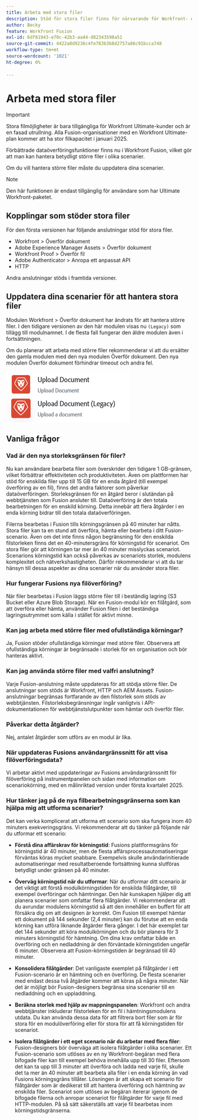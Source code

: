 ```yaml
---
title: Arbeta med stora filer
description: Stöd för stora filer finns för närvarande för Workfront- och HTTP-anslutningar.
author: Becky
feature: Workfront Fusion
exl-id: 6df81943-e70c-42b3-aa44-d82343598a51
source-git-commit: 4422a0d9236c4fe783b3b8d2757a86c91bcca748
workflow-type: tm+mt
source-wordcount: '1021'
ht-degree: 0%

---
```


# Arbeta med stora filer

>[!IMPORTANT]
>
>Stora filmöjligheter är bara tillgängliga för Workfront Ultimate-kunder och är en fasad utrullning. Alla Fusion-organisationer med en Workfront Ultimate-plan kommer att ha stor filkapacitet i januari 2025.

Förbättrade dataöverföringsfunktioner finns nu i Workfront Fusion, vilket gör att man kan hantera betydligt större filer i olika scenarier.

Om du vill hantera större filer måste du uppdatera dina scenarier.

>[!NOTE]
>
>Den här funktionen är endast tillgänglig för användare som har Ultimate Workfront-paketet.

## Kopplingar som stöder stora filer

För den första versionen har följande anslutningar stöd för stora filer.

* Workfront > Överför dokument
* Adobe Experience Manager Assets > Överför dokument
* Workfront Proof > Överför fil
* Adobe Authenticator > Anropa ett anpassat API
* HTTP

Andra anslutningar stöds i framtida versioner.

## Uppdatera dina scenarier för att hantera stora filer

Modulen Workfront > Överför dokument har ändrats för att hantera större filer. I den tidigare versionen av den här modulen visas nu `(Legacy)` som tillägg till modulnamnet. I de flesta fall fungerar den äldre modulen även i fortsättningen.

Om du planerar att arbeta med större filer rekommenderar vi att du ersätter den gamla modulen med den nya modulen Överför dokument. Den nya modulen Överför dokument förhindrar timeout och andra fel.

![Överför dokument](assets/new-upload-document.png)

## Vanliga frågor

### Vad är den nya storleksgränsen för filer?

Nu kan användare bearbeta filer som överskrider den tidigare 1 GB-gränsen, vilket förbättrar effektiviteten och produktiviteten.  Även om plattformen har stöd för enskilda filer upp till 15 GB för en enda åtgärd (till exempel överföring av en fil), finns det andra faktorer som påverkar dataöverföringen. Storleksgränsen för en åtgärd beror i slutändan på webbtjänsten som Fusion ansluter till. Dataöverföring är den totala bearbetningen för en enskild körning. Detta innebär att flera åtgärder i en enda körning bidrar till den totala dataöverföringen.

Filerna bearbetas i Fusion tills körningsgränsen på 40 minuter har nåtts. Stora filer kan ta en stund att överföra, hämta eller bearbeta i ditt Fusion-scenario. Även om det inte finns någon begränsning för den enskilda filstorleken finns det en 40-minutersgräns för körningstid för scenariot. Om stora filer gör att körningen tar mer än 40 minuter misslyckas scenariot. Scenarions körningstid kan också påverkas av scenariots storlek, modulens komplexitet och nätverkshastigheten. Därför rekommenderar vi att du tar hänsyn till dessa aspekter av dina scenarier när du använder stora filer.

### Hur fungerar Fusions nya filöverföring?

När filer bearbetas i Fusion läggs större filer till i beständig lagring (S3 Bucket eller Azure Blob Storage). När en Fusion-modul kör en filåtgärd, som att överföra eller hämta, använder Fusion filen i det beständiga lagringsutrymmet som källa i stället för aktivt minne.

### Kan jag arbeta med större filer med ofullständiga körningar?

Ja, Fusion stöder ofullständiga körningar med större filer. Observera att ofullständiga körningar är begränsade i storlek för en organisation och bör hanteras aktivt.

### Kan jag använda större filer med valfri anslutning?

Varje Fusion-anslutning måste uppdateras för att stödja större filer. De anslutningar som stöds är Workfront, HTTP och AEM Assets. Fusion-anslutningar begränsas fortfarande av den filstorlek som stöds av webbtjänsten. Filstorleksbegränsningar ingår vanligtvis i API-dokumentationen för webbtjänstslutpunkter som hämtar och överför filer.

### Påverkar detta åtgärder?

Nej, antalet åtgärder som utförs av en modul är lika.

### När uppdateras Fusions användargränssnitt för att visa filöverföringsdata?

Vi arbetar aktivt med uppdateringar av Fusions användargränssnitt för filöverföring på instrumentpanelen och sidan med information om scenariokörning, med en målinriktad version under första kvartalet 2025.

### Hur tänker jag på de nya filbearbetningsgränserna som kan hjälpa mig att utforma scenarier?

Det kan verka komplicerat att utforma ett scenario som ska fungera inom 40 minuters exekveringsgräns. Vi rekommenderar att du tänker på följande när du utformar ett scenario:

* **Förstå dina affärskrav för körningstid**: Fusions plattformsgräns för körningstid är 40 minuter, men de flesta affärsprocessautomatiseringar förväntas köras mycket snabbare. Exempelvis skulle användarinitierade automatiseringar med resultatberoende fortsättning kunna slutföras betydligt under gränsen på 40 minuter.
* **Överväg körningstid när du utformar**: När du utformar ditt scenario är det viktigt att förstå modulkörningstiden för enskilda filåtgärder, till exempel överföringar och hämtningar. Den här kunskapen hjälper dig att planera scenarier som omfattar flera filåtgärder.  Vi rekommenderar att du avrundar modulens körningstid så att den innehåller en buffert för att försäkra dig om att designen är korrekt.
Om Fusion till exempel hämtar ett dokument på 144 sekunder (2,4 minuter) kan du förutse att en enda körning kan utföra liknande åtgärder flera gånger. I det här exemplet tar det 144 sekunder att köra modulkörningen och du bör planera för 3 minuters körningstid för hämtning. Om dina krav omfattar både en överföring och en nedladdning är den förväntade körningstiden ungefär 6 minuter. Observera att Fusion-körningstiden är begränsad till 40 minuter.

* **Konsolidera filåtgärder**: Det vanligaste exemplet på filåtgärder i ett Fusion-scenario är en hämtning och en överföring. De flesta scenarier med endast dessa två åtgärder kommer att köras på några minuter. När det är möjligt bör Fusion-designers begränsa sina scenarier till en nedladdning och en uppladdning.

* **Beräkna storlek med hjälp av mappningspanelen**: Workfront och andra webbtjänster inkluderar filstorleken för en fil i hämtningsmodulens utdata. Du kan använda dessa data för att filtrera bort filer som är för stora för en modulöverföring eller för stora för att få körningstiden för scenariot.

* **Isolera filåtgärder i ett eget scenario när du arbetar med flera filer**: Fusion-designers bör överväga att isolera filåtgärder i olika scenarier. Ett Fusion-scenario som utlöses av en ny Workfront-begäran med flera bifogade filer kan till exempel behöva innehålla upp till 30 filer. Eftersom det kan ta upp till 3 minuter att överföra och ladda ned varje fil, skulle det ta mer än 40 minuter att bearbeta alla filer i en enda körning än vad Fusions körningsgräns tillåter. Lösningen är att skapa ett scenario för filåtgärder som är dedikerat till att hantera överföring och hämtning av enskilda filer. Scenariot som utlöses av begäran itererar igenom de bifogade filerna och anropar scenariot för filåtgärder för varje fil med HTTP-modulen. På så sätt säkerställs att varje fil bearbetas inom körningstidsgränserna.

<!--
## Connectors that do not support large files

Some Fusion connectors do not support large files. For these connectors, Fusion's total processing capacity for files is **1 GB**. 

This limit is based on a total memory cost. Every operation contributes to that cost. If a single file of 400 MB is downloaded and uploaded then the total cost to the file capacity would be 800 MB.

The following connectors do **not** support large files. 

* Archive
* Box
* Convert
* CSV
* Datastores
* Flow control
* FTP
* JSON
* JWT
* Markdown
* Math
* Microsoft Word templates
* MIME
* Microsoft SQL
* SFTP
* Adobe Acrobat Sign
* SOAP
* Tools
* XML

If a connector is not on this list, it does not support large files. For these connectors, Fusion's total processing capacity for files is **1 GB**. 

This limit is based on a total memory cost. Every operation contributes to that cost. If a single file of 400 MB is downloaded and uploaded then the total cost to the file capacity would be 800 MB.-->






<!--## Connectors that support large files

The following connectors support large files.

Workfront
HTTP
Webhooks
Salesforce
Microsoft Email
Workfront Proof
AEM Assets
Email
Slack
Jira
Microsoft Excel
SharePoint
Frame.io
Adobe PDF Services
Marketo
Azure Devops 
Google Email
Jira Server
Google Sheets
Microsoft OneDrive
ServiceNow 
AWS S3
Bynder
OneDrive Business
Adobe Authenticator
Google Drive
Microsoft Dynamics
Google Docs
NetSuite
Airtable
Azure AD
QuickBase 
Adobe Target
Adobe Campaign Classic
Microsoft Calendar
Workfront Planning
HubSpot CRM  
DropBox
Cloud Convert
Egnyte
Adobe Firefly
OpenAI / Chat GPT
Allocadia
Cvent
GitLab 
Google Team Drive
Google Calendar
Workfront SDL Managed Translation
Widen
Workfront Boards
Google Slides
Qualtrics
Microsoft Power BI
Adobe Photoshop
Anaplan
DocuSign 
MariaDB
Adobe Creative Cloud Libraries
Figma
AEM Forms
Datadog
GitHub 
Google Forms
Adobe I/O Events
Trello
Workday
Adobe Journey Optimizer
Adobe Lightroom


If a file is not on this list, it does not support large files. For these connectors, Fusion's total processing capacity for files is **1 GB**. 

This limit is based on a total memory cost. Every operation contributes to that cost. If a single file of 400 MB is downloaded and uploaded then the total cost to the file capacity would be 800 MB.

-->
